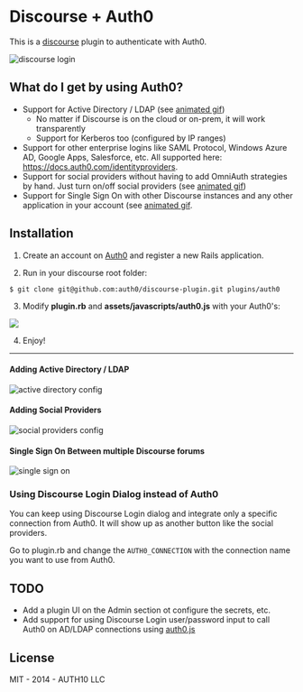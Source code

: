 Discourse + Auth0
========

This is a [discourse](https://discourse.org) plugin to authenticate with Auth0.

![discourse login](https://dl.dropboxusercontent.com/u/21665105/discourse-login.gif)

## What do I get by using Auth0?

* Support for Active Directory / LDAP (see [animated gif](#adding-active-directory--ldap))
  * No matter if Discourse is on the cloud or on-prem, it will work transparently
  * Support for Kerberos too (configured by IP ranges)
* Support for other enterprise logins like SAML Protocol, Windows Azure AD, Google Apps, Salesforce, etc. All supported here: https://docs.auth0.com/identityproviders.
* Support for social providers without having to add OmniAuth strategies by hand. Just turn on/off social providers (see [animated gif](#adding-social-providers))
* Support for Single Sign On with other Discourse instances and any other application in your account (see [animated gif](#single-sign-on-between-multiple-discourse-forums).

## Installation

1. Create an account on [Auth0](http://auth0.com) and register a new Rails application.

2. Run in your discourse root folder:

  ```
  $ git clone git@github.com:auth0/discourse-plugin.git plugins/auth0
  ```

3. Modify __plugin.rb__ and __assets/javascripts/auth0.js__ with your Auth0's:

<img src="https://docs.google.com/drawings/d/1-wQhQ8hu24C-a-TXNPjVEYiXt_78cTV7uOTgKlr-pbE/pub?w=681&amp;h=699">

4. Enjoy!

----

#### Adding Active Directory / LDAP

![active directory config](https://dl.dropboxusercontent.com/u/21665105/ad-connection.gif)

#### Adding Social Providers

![social providers config](https://dl.dropboxusercontent.com/u/21665105/social-connections.gif)

#### Single Sign On Between multiple Discourse forums

![single sign on](https://dl.dropboxusercontent.com/u/21665105/sso-discourse.gif)

### Using Discourse Login Dialog instead of Auth0

You can keep using Discourse Login dialog and integrate only a specific connection from Auth0. It will show up as another button like the social providers.

Go to plugin.rb and change the `AUTH0_CONNECTION` with the connection name you want to use from Auth0.

## TODO

* Add a plugin UI on the Admin section ot configure the secrets, etc.
* Add support for using Discourse Login user/password input to call Auth0 on AD/LDAP connections using [auth0.js](https://github.com/auth0/auth0.js)

## License

MIT - 2014 - AUTH10 LLC
